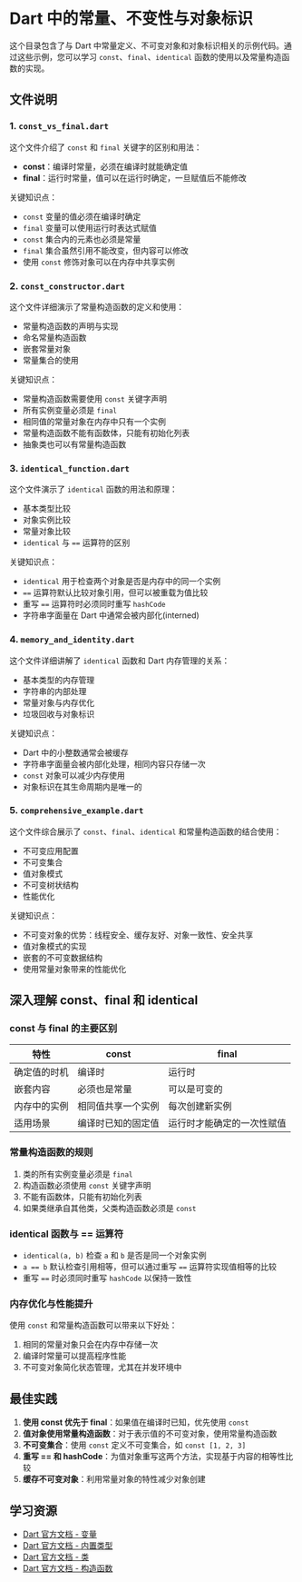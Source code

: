 # Dart 中的常量、不变性与对象标识

这个目录包含了与 Dart 中常量定义、不可变对象和对象标识相关的示例代码。通过这些示例，您可以学习 `const`、`final`、`identical` 函数的使用以及常量构造函数的实现。

## 文件说明

### 1. `const_vs_final.dart`

这个文件介绍了 `const` 和 `final` 关键字的区别和用法：

- **const**：编译时常量，必须在编译时就能确定值
- **final**：运行时常量，值可以在运行时确定，一旦赋值后不能修改

关键知识点：

- `const` 变量的值必须在编译时确定
- `final` 变量可以使用运行时表达式赋值
- `const` 集合内的元素也必须是常量
- `final` 集合虽然引用不能改变，但内容可以修改
- 使用 `const` 修饰对象可以在内存中共享实例

### 2. `const_constructor.dart`

这个文件详细演示了常量构造函数的定义和使用：

- 常量构造函数的声明与实现
- 命名常量构造函数
- 嵌套常量对象
- 常量集合的使用

关键知识点：

- 常量构造函数需要使用 `const` 关键字声明
- 所有实例变量必须是 `final`
- 相同值的常量对象在内存中只有一个实例
- 常量构造函数不能有函数体，只能有初始化列表
- 抽象类也可以有常量构造函数

### 3. `identical_function.dart`

这个文件演示了 `identical` 函数的用法和原理：

- 基本类型比较
- 对象实例比较
- 常量对象比较
- `identical` 与 `==` 运算符的区别

关键知识点：

- `identical` 用于检查两个对象是否是内存中的同一个实例
- `==` 运算符默认比较对象引用，但可以被重载为值比较
- 重写 `==` 运算符时必须同时重写 `hashCode`
- 字符串字面量在 Dart 中通常会被内部化(interned)

### 4. `memory_and_identity.dart`

这个文件详细讲解了 `identical` 函数和 Dart 内存管理的关系：

- 基本类型的内存管理
- 字符串的内部处理
- 常量对象与内存优化
- 垃圾回收与对象标识

关键知识点：

- Dart 中的小整数通常会被缓存
- 字符串字面量会被内部化处理，相同内容只存储一次
- `const` 对象可以减少内存使用
- 对象标识在其生命周期内是唯一的

### 5. `comprehensive_example.dart`

这个文件综合展示了 `const`、`final`、`identical` 和常量构造函数的结合使用：

- 不可变应用配置
- 不可变集合
- 值对象模式
- 不可变树状结构
- 性能优化

关键知识点：

- 不可变对象的优势：线程安全、缓存友好、对象一致性、安全共享
- 值对象模式的实现
- 嵌套的不可变数据结构
- 使用常量对象带来的性能优化

## 深入理解 const、final 和 identical

### const 与 final 的主要区别

| 特性 | const | final |
|------|-------|-------|
| 确定值的时机 | 编译时 | 运行时 |
| 嵌套内容 | 必须也是常量 | 可以是可变的 |
| 内存中的实例 | 相同值共享一个实例 | 每次创建新实例 |
| 适用场景 | 编译时已知的固定值 | 运行时才能确定的一次性赋值 |

### 常量构造函数的规则

1. 类的所有实例变量必须是 `final`
2. 构造函数必须使用 `const` 关键字声明
3. 不能有函数体，只能有初始化列表
4. 如果类继承自其他类，父类构造函数必须是 `const`

### identical 函数与 == 运算符

- `identical(a, b)` 检查 `a` 和 `b` 是否是同一个对象实例
- `a == b` 默认检查引用相等，但可以通过重写 `==` 运算符实现值相等的比较
- 重写 `==` 时必须同时重写 `hashCode` 以保持一致性

### 内存优化与性能提升

使用 `const` 和常量构造函数可以带来以下好处：

1. 相同的常量对象只会在内存中存储一次
2. 编译时常量可以提高程序性能
3. 不可变对象简化状态管理，尤其在并发环境中

## 最佳实践

1. **使用 const 优先于 final**：如果值在编译时已知，优先使用 `const`
2. **值对象使用常量构造函数**：对于表示值的不可变对象，使用常量构造函数
3. **不可变集合**：使用 `const` 定义不可变集合，如 `const [1, 2, 3]`
4. **重写 == 和 hashCode**：为值对象重写这两个方法，实现基于内容的相等性比较
5. **缓存不可变对象**：利用常量对象的特性减少对象创建

## 学习资源

- [Dart 官方文档 - 变量](https://dart.dev/language/variables)
- [Dart 官方文档 - 内置类型](https://dart.dev/language/built-in-types)
- [Dart 官方文档 - 类](https://dart.dev/language/classes)
- [Dart 官方文档 - 构造函数](https://dart.dev/language/constructors)
